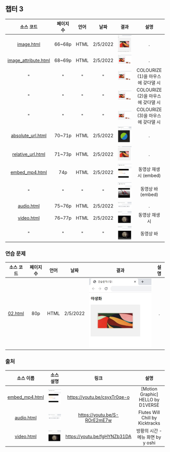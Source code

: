 ## 챕터 3
|소스 코드|페이지 수|언어|날짜|결과|설명|
|:---:|:---:|:---:|:---:|:---:|:---:|
|[image.html](./image.html)|66~68p|HTML|2/5/2022|![docs-image](./docs/image.jpg)|.|
|[image_attribute.html](./image_attribute.html)|68~69p|HTML|2/5/2022|![docs-image_attribute-1](./docs/image_attribute-1.jpg)|.|
|"|"|"|"|![docs-image_attribute-2](./docs/image_attribute-2.jpg)|COLOURIZE (1)을 마우스에 갖다댈 시|
|"|"|"|"|![docs-image-atrribute-3](./docs/image_attribute-3.jpg)|COLOURIZE (2)을 마우스에 갖다댈 시|
|"|"|"|"|![docs-image-attribute-4](./docs/image_attribute-4.jpg)|COLOURIZE (3)을 마우스에 갖다댈 시|
|[absolute_url.html](./absolute_url.html)|70~71p|HTML|2/5/2022|![docs-absolute_url](./docs/absolute_url.jpg)|.|
|[relative_url.html](./relative_url.html)|71~73p|HTML|2/5/2022|![docs-relative_url](./docs/relative_url.jpg)|.|
|[embed_mp4.html](./embed_mp4.html)|74p|HTML|2/5/2022|![docs-embed_mp4-1](./docs/embed_mp4-1.jpg)|동영상 재생 시 (embed)|
|"|"|"|"|![docs-embed_mp4-2](./docs/embed_mp4-2.jpg)|동영상 바 (embed)|
|[audio.html](./audio.html)|75~76p|HTML|2/5/2022|![docs-audio](./docs/audio.jpg)|.|
|[video.html](./video.html)|76~77p|HTML|2/5/2022|![docs-video-1](./docs/video-1.jpg)|동영상 재생 시|
|"|"|"|"|![docs-video-2](./docs/video-2.jpg)|동영상 바|

### 연습 문제
|소스 코드|페이지 수|언어|날짜|결과|설명|
|:---:|:---:|:---:|:---:|:---:|:---:|
|[02.html](./pp/02.html)|80p|HTML|2/5/2022|![docs-pp-02](./docs/pp-02.jpg)|.|

### 출처
|소스 이름|소스 설명|링크|설명|
|:---:|:---:|:---:|:---:|
|[embed_mp4.html](./embed_mp4.html)|![docs-embed_mp4](./docs/embed_mp4-1.jpg)|https://youtu.be/csyxTr0qe-o|[Motion Graphic] HELLO by D1VERSE|
|[audio.html](./audio.html)|![docs-audio](./docs/audio.jpg)|https://youtu.be/S-ROrE2mE7w|Flutes Will Chill by Kicktracks|
|[video.html](./video.html)|![docs-video](./docs/video-1.jpg)|https://youtu.be/fgHYNZb31DA|방황의 시간 - 메뉴 화면 by y oshi|